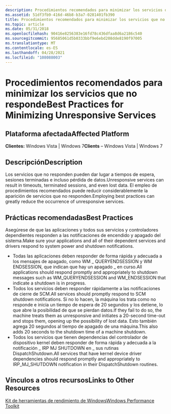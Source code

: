 ```yaml
---
description: Procedimientos recomendados para minimizar los servicios que no responde
ms.assetid: 51df3fb9-416d-46b8-b3a7-0281401fb390
title: Procedimientos recomendados para minimizar los servicios que no responde
ms.topic: article
ms.date: 05/31/2018
ms.openlocfilehash: 90416e8256383e16fd78c436dfaa8d6a2186c540
ms.sourcegitcommit: 95685061d5b0333bbf9e6ebd208dde8190f97005
ms.translationtype: MT
ms.contentlocale: es-ES
ms.lasthandoff: 04/28/2021
ms.locfileid: "108088003"
---
```

# <a name="best-practices-for-minimizing-unresponsive-services"></a><span data-ttu-id="ef812-103">Procedimientos recomendados para minimizar los servicios que no responde</span><span class="sxs-lookup"><span data-stu-id="ef812-103">Best Practices for Minimizing Unresponsive Services</span></span>

## <a name="affected-platform"></a><span data-ttu-id="ef812-104">Plataforma afectada</span><span class="sxs-lookup"><span data-stu-id="ef812-104">Affected Platform</span></span>

 <span data-ttu-id="ef812-105">**Clientes:** Windows Vista \| Windows 7</span><span class="sxs-lookup"><span data-stu-id="ef812-105">**Clients** – Windows Vista \| Windows 7</span></span>  

## <a name="description"></a><span data-ttu-id="ef812-106">Descripción</span><span class="sxs-lookup"><span data-stu-id="ef812-106">Description</span></span>

<span data-ttu-id="ef812-107">Los servicios que no responden pueden dar lugar a tiempos de espera, sesiones terminadas e incluso pérdida de datos.</span><span class="sxs-lookup"><span data-stu-id="ef812-107">Unresponsive services can result in timeouts, terminated sessions, and even lost data.</span></span> <span data-ttu-id="ef812-108">El empleo de procedimientos recomendados puede reducir considerablemente la aparición de servicios que no responden.</span><span class="sxs-lookup"><span data-stu-id="ef812-108">Employing best practices can greatly reduce the occurrence of unresponsive services.</span></span>

## <a name="best-practices"></a><span data-ttu-id="ef812-109">Prácticas recomendadas</span><span class="sxs-lookup"><span data-stu-id="ef812-109">Best Practices</span></span>

<span data-ttu-id="ef812-110">Asegúrese de que las aplicaciones y todos sus servicios y controladores dependientes responden a las notificaciones de encendido y apagado del sistema.</span><span class="sxs-lookup"><span data-stu-id="ef812-110">Make sure your applications and all of their dependent services and drivers respond to system power and shutdown notifications.</span></span>

-   <span data-ttu-id="ef812-111">Todas las aplicaciones deben responder de forma rápida y adecuada a los mensajes de apagado, como WM \_ QUERYENDSESSION y WM ENDSESSION, que indican que hay un apagado \_ en curso.</span><span class="sxs-lookup"><span data-stu-id="ef812-111">All applications should respond promptly and appropriately to shutdown messages such as WM\_QUERYENDSESSION and WM\_ENDSESSION that indicate a shutdown is in progress.</span></span>
-   <span data-ttu-id="ef812-112">Todos los servicios deben responder rápidamente a las notificaciones de cierre de SCM.</span><span class="sxs-lookup"><span data-stu-id="ef812-112">All services should promptly respond to SCM shutdown notifications.</span></span> <span data-ttu-id="ef812-113">Si no lo hacen, la máquina los trata como no responde e inicia un tiempo de espera de 20 segundos y los detiene, lo que abre la posibilidad de que se pierdan datos.</span><span class="sxs-lookup"><span data-stu-id="ef812-113">If they fail to do so, the machine treats them as unresponsive and initiates a 20-second time-out and stops them, opening up the possibility of lost data.</span></span> <span data-ttu-id="ef812-114">Esto también agrega 20 segundos al tiempo de apagado de una máquina.</span><span class="sxs-lookup"><span data-stu-id="ef812-114">This also adds 20 seconds to the shutdown time of a machine shutdown.</span></span>
-   <span data-ttu-id="ef812-115">Todos los servicios que tienen dependencias del controlador de dispositivo kernel deben responder de forma rápida y adecuada a la notificación \_ IRP MJ SHUTDOWN en \_ sus rutinas DispatchShutdown.</span><span class="sxs-lookup"><span data-stu-id="ef812-115">All services that have kernel device driver dependencies should respond promptly and appropriately to IRP\_MJ\_SHUTDOWN notification in their DispatchShutdown routines.</span></span>

## <a name="links-to-other-resources"></a><span data-ttu-id="ef812-116">Vínculos a otros recursos</span><span class="sxs-lookup"><span data-stu-id="ef812-116">Links to Other Resources</span></span>

<dl>

[<span data-ttu-id="ef812-117">Kit de herramientas de rendimiento de Windows</span><span class="sxs-lookup"><span data-stu-id="ef812-117">Windows Performance Toolkit</span></span>](https://www.microsoft.com/whdc/system/sysperf/perftools.mspx)  
</dl>

 

 



